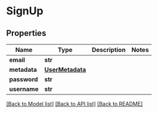 # SignUp

## Properties
Name | Type | Description | Notes
------------ | ------------- | ------------- | -------------
**email** | **str** |  | 
**metadata** | [**UserMetadata**](UserMetadata.md) |  | 
**password** | **str** |  | 
**username** | **str** |  | 

[[Back to Model list]](../README.md#documentation-for-models) [[Back to API list]](../README.md#documentation-for-api-endpoints) [[Back to README]](../README.md)


